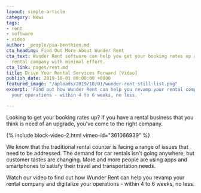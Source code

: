 ```yaml
---
layout: simple-article
category: News
tags:
- rent
- software
- video
author: _people/pia-benthien.md
cta_heading: Find Out More About Wunder Rent
cta_text: Wunder Rent software can help you get your booking rates up and revamp your
  rental company with minimal effort.
cta_link: pages/rent.md
title: Drive Your Rental Services Forward [Video]
publish_date: 2019-10-01 00:00:00 +0000
featured_image: "/uploads/2019/10/01/wunder-rent-still-list.png"
excerpt: 'Find out how Wunder Rent can help you revamp your rental company and digitalize
  your operations - within 4 to 6 weeks, no less. '

---
```

Looking to get your booking rates up? If you have a rental business that you think is need of an upgrade, you've come to the right company.

{% include block-video-2.html vimeo-id="361066939" %}

We know that the traditional rental counter is facing a range of issues that need to be addressed. The demand for car rentals isn't going anywhere, but customer tastes are changing. More and more people are using apps and smartphones to satisfy their travel and transportation needs.

Watch our video to find out how Wunder Rent can help you revamp your rental company and digitalize your operations - within 4 to 6 weeks, no less.
